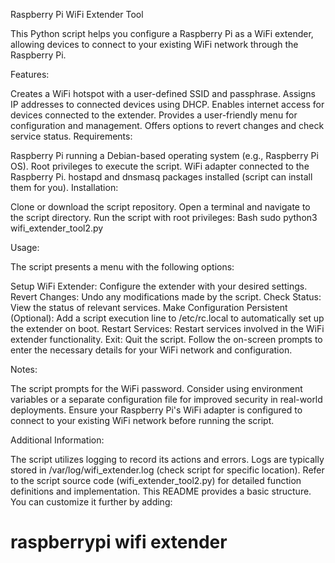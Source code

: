 Raspberry Pi WiFi Extender Tool

This Python script helps you configure a Raspberry Pi as a WiFi extender, allowing devices to connect to your existing WiFi network through the Raspberry Pi.

Features:

Creates a WiFi hotspot with a user-defined SSID and passphrase.
Assigns IP addresses to connected devices using DHCP.
Enables internet access for devices connected to the extender.
Provides a user-friendly menu for configuration and management.
Offers options to revert changes and check service status.
Requirements:

Raspberry Pi running a Debian-based operating system (e.g., Raspberry Pi OS).
Root privileges to execute the script.
WiFi adapter connected to the Raspberry Pi.
hostapd and dnsmasq packages installed (script can install them for you).
Installation:

Clone or download the script repository.
Open a terminal and navigate to the script directory.
Run the script with root privileges:
Bash
sudo python3 wifi_extender_tool2.py

Usage:

The script presents a menu with the following options:

Setup WiFi Extender: Configure the extender with your desired settings.
Revert Changes: Undo any modifications made by the script.
Check Status: View the status of relevant services.
Make Configuration Persistent (Optional): Add a script execution line to /etc/rc.local to automatically set up the extender on boot.
Restart Services: Restart services involved in the WiFi extender functionality.
Exit: Quit the script.
Follow the on-screen prompts to enter the necessary details for your WiFi network and configuration.

Notes:

The script prompts for the WiFi password. Consider using environment variables or a separate configuration file for improved security in real-world deployments.
Ensure your Raspberry Pi's WiFi adapter is configured to connect to your existing WiFi network before running the script.

Additional Information:

The script utilizes logging to record its actions and errors. Logs are typically stored in /var/log/wifi_extender.log (check script for specific location).
Refer to the script source code (wifi_extender_tool2.py) for detailed function definitions and implementation.
This README provides a basic structure. You can customize it further by adding:

# raspberrypi wifi extender
